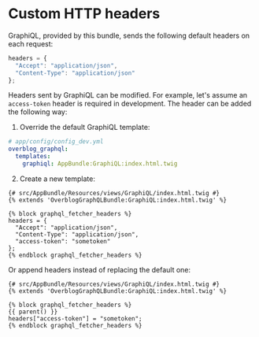 Custom HTTP headers
==============

GraphiQL, provided by this bundle, sends the following default headers on each request:

```js
headers = {
  "Accept": "application/json",
  "Content-Type": "application/json"
};
```

Headers sent by GraphiQL can be modified. 
For example, let's assume an `access-token` header is required in development.
The header can be added the following way:

1. Override the default GraphiQL template:

```yml
# app/config/config_dev.yml
overblog_graphql:
  templates:
    graphiql: AppBundle:GraphiQL:index.html.twig
```
2. Create a new template:  

```twig
{# src/AppBundle/Resources/views/GraphiQL/index.html.twig #}
{% extends 'OverblogGraphQLBundle:GraphiQL:index.html.twig' %}

{% block graphql_fetcher_headers %}
headers = {
  "Accept": "application/json",
  "Content-Type": "application/json",
  "access-token": "sometoken"
};
{% endblock graphql_fetcher_headers %}
```

Or append headers instead of replacing the default one:

```twig
{# src/AppBundle/Resources/views/GraphiQL/index.html.twig #}
{% extends 'OverblogGraphQLBundle:GraphiQL:index.html.twig' %}

{% block graphql_fetcher_headers %}
{{ parent() }}
headers["access-token"] = "sometoken";
{% endblock graphql_fetcher_headers %}
```
